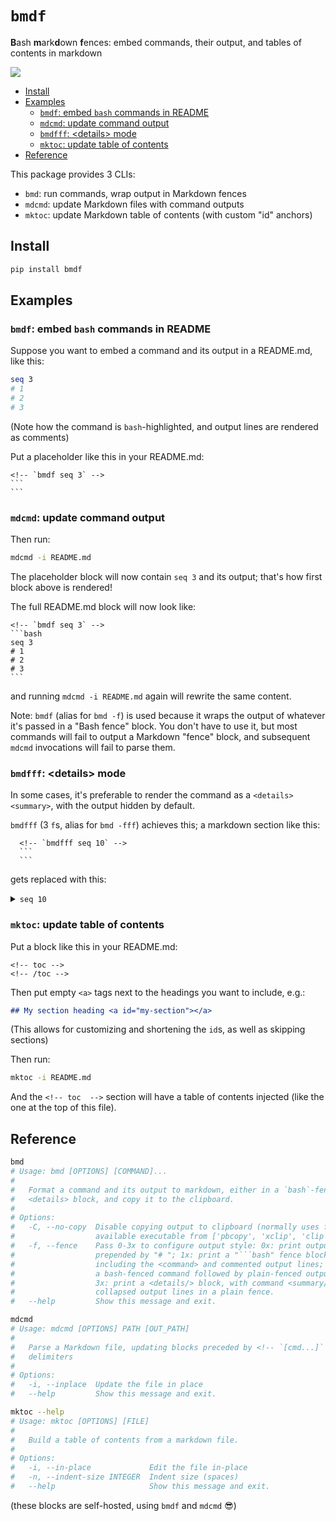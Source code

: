 # `bmdf`
**B**ash **m**ark**d**own **f**ences: embed commands, their output, and tables of contents in markdown 

![](https://img.shields.io/pypi/v/bmdf?label=bmdf&color=blue)

<!-- toc -->
- [Install](#install)
- [Examples](#examples)
    - [`bmdf`: embed `bash` commands in README](#bmdf)
    - [`mdcmd`: update command output](#mdcmd)
    - [`bmdfff`: &lt;details&gt; mode](#bmdfff)
    - [`mktoc`: update table of contents](#mktoc)
- [Reference](#reference)
<!-- /toc -->

This package provides 3 CLIs:
- `bmd`: run commands, wrap output in Markdown fences
- `mdcmd`: update Markdown files with command outputs
- `mktoc`: update Markdown table of contents (with custom "id" anchors)

## Install <a id="install"></a>
```bash
pip install bmdf
```

## Examples <a id="examples"></a>

### `bmdf`: embed `bash` commands in README <a id="bmdf"></a>

Suppose you want to embed a command and its output in a README.md, like this:

<!-- `bmdf seq 3` -->
```bash
seq 3
# 1
# 2
# 3
```

(Note how the command is `bash`-highlighted, and output lines are rendered as comments)

Put a placeholder like this in your README.md:
  ````
  <!-- `bmdf seq 3` -->
  ```
  ```
  ````

### `mdcmd`: update command output <a id="mdcmd"></a>

Then run:
```bash
mdcmd -i README.md
```

The placeholder block will now contain `seq 3` and its output; that's how first block above is rendered!

The full README.md block will now look like:
  ````
  <!-- `bmdf seq 3` -->
  ```bash
  seq 3
  # 1
  # 2
  # 3
  ```
  ````

and running `mdcmd -i README.md` again will rewrite the same content.

Note: `bmdf` (alias for `bmd -f`) is used because it wraps the output of whatever it's passed in a "Bash fence" block. You don't have to use it, but most commands will fail to output a Markdown "fence" block, and subsequent `mdcmd` invocations will fail to parse them.

### `bmdfff`: &lt;details&gt; mode <a id="bmdfff"></a>

In some cases, it's preferable to render the command as a `<details><summary>`, with the output hidden by default.

`bmdfff` (3 `f`s, alias for `bmd -fff`) achieves this; a markdown section like this:

````
  <!-- `bmdfff seq 10` -->
  ```
  ```
````

gets replaced with this:

<!-- `bmdfff seq 10` -->
<details><summary><code>seq 10</code></summary>

```
1
2
3
4
5
6
7
8
9
10
```
</details>

### `mktoc`: update table of contents <a id="mktoc"></a>
Put a block like this in your README.md:
````
<!-- toc -->
<!-- /toc -->
````

Then put empty `<a>` tags next to the headings you want to include, e.g.:

 ```markdown
 ## My section heading <a id="my-section"></a>
 ```

(This allows for customizing and shortening the `id`s, as well as skipping sections)

Then run:
```bash
mktoc -i README.md
```

And the `<!-- toc  -->` section will have a table of contents injected (like the one at the top of this file).

## Reference <a id="reference"></a>

<!-- `bmdf bmd` -->
```bash
bmd
# Usage: bmd [OPTIONS] [COMMAND]...
#
#   Format a command and its output to markdown, either in a `bash`-fence or
#   <details> block, and copy it to the clipboard.
#
# Options:
#   -C, --no-copy  Disable copying output to clipboard (normally uses first
#                  available executable from ['pbcopy', 'xclip', 'clip']
#   -f, --fence    Pass 0-3x to configure output style: 0x: print output lines,
#                  prepended by "# "; 1x: print a "```bash" fence block
#                  including the <command> and commented output lines; 2x: print
#                  a bash-fenced command followed by plain-fenced output lines;
#                  3x: print a <details/> block, with command <summary/> and
#                  collapsed output lines in a plain fence.
#   --help         Show this message and exit.
```

<!-- `bmdf mdcmd` -->
```bash
mdcmd
# Usage: mdcmd [OPTIONS] PATH [OUT_PATH]
#
#   Parse a Markdown file, updating blocks preceded by <!-- `[cmd...]` -->
#   delimiters
#
# Options:
#   -i, --inplace  Update the file in place
#   --help         Show this message and exit.
```

<!-- `bmdf -- mktoc --help` -->
```bash
mktoc --help
# Usage: mktoc [OPTIONS] [FILE]
#
#   Build a table of contents from a markdown file.
#
# Options:
#   -i, --in-place             Edit the file in-place
#   -n, --indent-size INTEGER  Indent size (spaces)
#   --help                     Show this message and exit.
```
(these blocks are self-hosted, using `bmdf` and `mdcmd` 😎)
